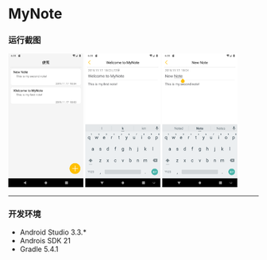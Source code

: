 # MyNote

### 运行截图
<img src="https://github.com/Carry955/MyNote/blob/master/ScreenShot/main.png" width="30%">     <img src="https://github.com/Carry955/MyNote/blob/master/ScreenShot/note_1.png" width="30%">     <img src="https://github.com/Carry955/MyNote/blob/master/ScreenShot/note_2.png" width="30%">

-----
### 开发环境
* Android Studio 3.3.*  
* Androis SDK 21  
* Gradle 5.4.1
